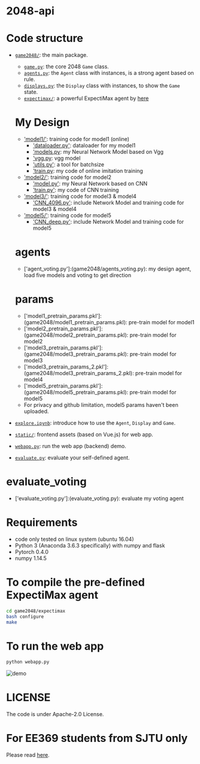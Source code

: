 # 2048-api
# Code structure
* [`game2048/`](game2048/): the main package.
    * [`game.py`](game2048/game.py): the core 2048 `Game` class.
    * [`agents.py`](game2048/agents.py): the `Agent` class with instances, is a strong agent based on rule.
    * [`displays.py`](game2048/displays.py): the `Display` class with instances, to show the `Game` state.
    * [`expectimax/`](game2048/expectimax): a powerful ExpectiMax agent by [here](https://github.com/nneonneo/2048-ai)
    # My Design
    * ['model1/'](game2048/model1/): training code for model1 (online) 
        * ['dataloader.py'](game2048/model1/dataloader.py): dataloader for my model1
        * ['models.py](game2048/model1/models.py): my Neural Network Model based on Vgg
        * ['vgg.py](game2048/model1/vgg.py): vgg model
        * ['utils.py'](game2048/model1/utils.py): a tool for batchsize
        * ['train.py](game2048/model1/train.py): my code of online imitation training
    * ['model2/'](game2048/model2/): training code for model2
        * ['model.py'](game2048/model2/model.py): my Neural Network based on CNN
        * ['train.py'](game2048/model2/train.py): my code of CNN training
    * ['model3/'](game2048/model3/): training code for model3 & model4
        * ['CNN_4096.py'](game2048/model3/CNN.py): include Network Model and training code for model3 & model4
    * ['model5/'](game2048/model5/): training code for model5
        * ['CNN_deep.py'](game2048/model5/CNN_deep.py): include Network Model and training code for model5
    
    # agents
    * ['agent_voting.py']:(game2048/agents_voting.py): my design agent, load five models and voting to get direction
    # params
    * ['model1_pretrain_params.pkl']:(game2048/model1_pretrain_params.pkl): pre-train model for model1
    * ['model2_pretrain_params.pkl']:(game2048/model2_pretrain_params.pkl): pre-train model for model2
    * ['model3_pretrain_params.pkl']:(game2048/model3_pretrain_params.pkl): pre-train model for model3
    * ['model3_pretrain_params_2.pkl']:(game2048/model3_pretrain_params_2.pkl): pre-train model for model4
    * ['model5_pretrain_params.pkl']:(game2048/model5_pretrain_params.pkl): pre-train model for model5
    * For privacy and github limitation, model5 params haven't been uploaded.

* [`explore.ipynb`](explore.ipynb): introduce how to use the `Agent`, `Display` and `Game`.
* [`static/`](static/): frontend assets (based on Vue.js) for web app.
* [`webapp.py`](webapp.py): run the web app (backend) demo.
* [`evaluate.py`](evaluate.py): evaluate your self-defined agent.
# evaluate_voting
* ['evaluate_voting.py']:(evaluate_voting.py): evaluate my voting agent

# Requirements
* code only tested on linux system (ubuntu 16.04)
* Python 3 (Anaconda 3.6.3 specifically) with numpy and flask
* Pytorch 0.4.0
* numpy 1.14.5

# To compile the pre-defined ExpectiMax agent

```bash
cd game2048/expectimax
bash configure
make
```

# To run the web app
```bash
python webapp.py
```
![demo](preview2048.gif)

# LICENSE
The code is under Apache-2.0 License.

# For EE369 students from SJTU only
Please read [here](EE369.md).
